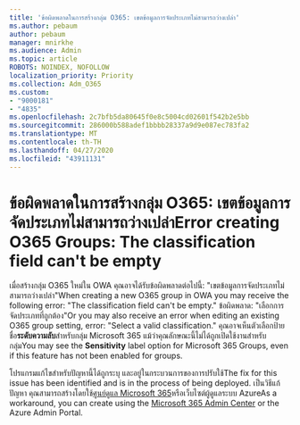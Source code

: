 ```yaml
---
title: 'ข้อผิดพลาดในการสร้างกลุ่ม O365: เขตข้อมูลการจัดประเภทไม่สามารถว่างเปล่า'
ms.author: pebaum
author: pebaum
manager: mnirkhe
ms.audience: Admin
ms.topic: article
ROBOTS: NOINDEX, NOFOLLOW
localization_priority: Priority
ms.collection: Adm_O365
ms.custom:
- "9000181"
- "4835"
ms.openlocfilehash: 2c7bfb5da80645f0e8c5004cd02601f542b2e5bb
ms.sourcegitcommit: 286000b588adef1bbbb28337a9d9e087ec783fa2
ms.translationtype: MT
ms.contentlocale: th-TH
ms.lasthandoff: 04/27/2020
ms.locfileid: "43911131"
---
```

# <a name="error-creating-o365-groups-the-classification-field-cant-be-empty"></a><span data-ttu-id="284ab-102">ข้อผิดพลาดในการสร้างกลุ่ม O365: เขตข้อมูลการจัดประเภทไม่สามารถว่างเปล่า</span><span class="sxs-lookup"><span data-stu-id="284ab-102">Error creating O365 Groups: The classification field can't be empty</span></span>

<span data-ttu-id="284ab-103">เมื่อสร้างกลุ่ม O365 ใหม่ใน OWA คุณอาจได้รับข้อผิดพลาดต่อไปนี้: "เขตข้อมูลการจัดประเภทไม่สามารถว่างเปล่า"</span><span class="sxs-lookup"><span data-stu-id="284ab-103">When creating a new O365 group in OWA you may receive the following error: "The classification field can't be empty."</span></span>  <span data-ttu-id="284ab-104">ข้อผิดพลาด: "เลือกการจัดประเภทที่ถูกต้อง"</span><span class="sxs-lookup"><span data-stu-id="284ab-104">Or you may also receive an error when editing an existing O365 group setting, error: "Select a valid classification."</span></span>   <span data-ttu-id="284ab-105">คุณอาจเห็นตัวเลือกป้ายชื่อ**ระดับความลับ**สําหรับกลุ่ม Microsoft 365 แม้ว่าคุณลักษณะนี้ไม่ได้ถูกเปิดใช้งานสําหรับกลุ่ม</span><span class="sxs-lookup"><span data-stu-id="284ab-105">You may see the **Sensitivity** label option for Microsoft 365 Groups, even if this feature has not been enabled for groups.</span></span>

<span data-ttu-id="284ab-106">โปรแกรมแก้ไขสําหรับปัญหานี้ได้ถูกระบุ และอยู่ในกระบวนการของการปรับใช้</span><span class="sxs-lookup"><span data-stu-id="284ab-106">The fix for this issue has been identified and is in the process of being deployed.</span></span>  <span data-ttu-id="284ab-107">เป็นวิธีแก้ปัญหา คุณสามารถสร้างโดยใช้[ศูนย์ดูแล Microsoft 365](https://docs.microsoft.com/microsoft-365/admin/create-groups/create-groups?view=o365-worldwide)หรือเว็บไซต์ผู้ดูแลระบบ Azure</span><span class="sxs-lookup"><span data-stu-id="284ab-107">As a workaround, you can create using the [Microsoft 365 Admin Center](https://docs.microsoft.com/microsoft-365/admin/create-groups/create-groups?view=o365-worldwide) or the Azure Admin Portal.</span></span>
